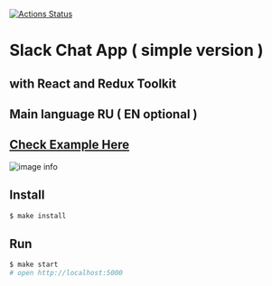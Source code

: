 [![Actions Status](https://github.com/Foppp/frontend-project-lvl4/workflows/hexlet-check/badge.svg)](https://github.com/Foppp/frontend-project-lvl4/actions)

# Slack Chat App ( simple version ) 
## with React and Redux Toolkit 
## Main language RU ( EN optional )


## [Check Example Here](https://slack-chat-hexlet.herokuapp.com/)

![image info](.src/images/chatPic.png)
## Install

```sh
$ make install
```

## Run

```sh
$ make start
# open http://localhost:5000
```
